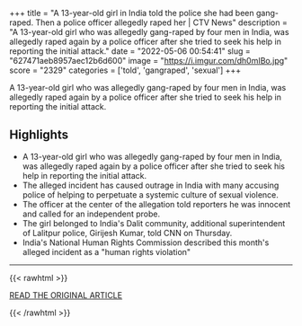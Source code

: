 +++
title = "A 13-year-old girl in India told the police she had been gang-raped. Then a police officer allegedly raped her | CTV News"
description = "A 13-year-old girl who was allegedly gang-raped by four men in India, was allegedly raped again by a police officer after she tried to seek his help in reporting the initial attack."
date = "2022-05-06 00:54:41"
slug = "627471aeb8957aec12b6d600"
image = "https://i.imgur.com/dh0mIBo.jpg"
score = "2329"
categories = ['told', 'gangraped', 'sexual']
+++

A 13-year-old girl who was allegedly gang-raped by four men in India, was allegedly raped again by a police officer after she tried to seek his help in reporting the initial attack.

## Highlights

- A 13-year-old girl who was allegedly gang-raped by four men in India, was allegedly raped again by a police officer after she tried to seek his help in reporting the initial attack.
- The alleged incident has caused outrage in India with many accusing police of helping to perpetuate a systemic culture of sexual violence.
- The officer at the center of the allegation told reporters he was innocent and called for an independent probe.
- The girl belonged to India's Dalit community, additional superintendent of Lalitpur police, Girijesh Kumar, told CNN on Thursday.
- India's National Human Rights Commission described this month's alleged incident as a "human rights violation"

---

{{< rawhtml >}}
  <p class="article-category">
    <a target="_blank" href="https://www.ctvnews.ca/world/a-13-year-old-girl-in-india-told-the-police-she-had-been-gang-raped-then-a-police-officer-allegedly-raped-her-1.5889577">READ THE ORIGINAL ARTICLE</a>
  </p>
{{< /rawhtml >}}
